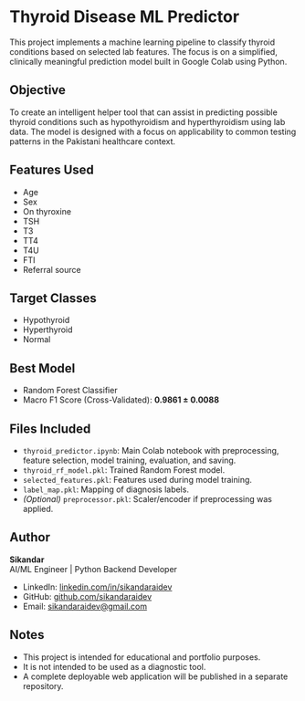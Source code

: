# Thyroid Disease ML Predictor

This project implements a machine learning pipeline to classify thyroid conditions based on selected lab features. The focus is on a simplified, clinically meaningful prediction model built in Google Colab using Python.

## Objective

To create an intelligent helper tool that can assist in predicting possible thyroid conditions such as hypothyroidism and hyperthyroidism using lab data. The model is designed with a focus on applicability to common testing patterns in the Pakistani healthcare context.

## Features Used
- Age
- Sex
- On thyroxine
- TSH
- T3
- TT4
- T4U
- FTI
- Referral source

## Target Classes
- Hypothyroid
- Hyperthyroid
- Normal

## Best Model
- Random Forest Classifier
- Macro F1 Score (Cross-Validated): **0.9861 ± 0.0088**

## Files Included
- `thyroid_predictor.ipynb`: Main Colab notebook with preprocessing, feature selection, model training, evaluation, and saving.
- `thyroid_rf_model.pkl`: Trained Random Forest model.
- `selected_features.pkl`: Features used during model training.
- `label_map.pkl`: Mapping of diagnosis labels.
- *(Optional)* `preprocessor.pkl`: Scaler/encoder if preprocessing was applied.

## Author
**Sikandar**  
AI/ML Engineer | Python Backend Developer
- LinkedIn: [linkedin.com/in/sikandaraidev](https://linkedin.com/in/sikandaraidev)  
- GitHub: [github.com/sikandaraidev](https://github.com/sikandaraidev)  
- Email: sikandaraidev@gmail.com

## Notes
- This project is intended for educational and portfolio purposes.
- It is not intended to be used as a diagnostic tool.
- A complete deployable web application will be published in a separate repository.
